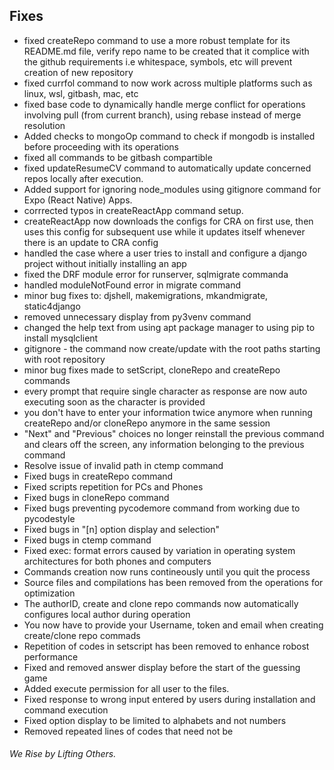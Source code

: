 ## Fixes
   - fixed createRepo command to use a more robust template for its README.md file, verify repo name to be created that it complice with the github requirements i.e whitespace, symbols, etc will prevent creation of new repository
   - fixed currfol command to now work across multiple platforms such as linux, wsl, gitbash, mac, etc
   - fixed base code to dynamically handle merge conflict for operations involving pull (from current branch), using rebase instead of merge resolution
   - Added checks to mongoOp command to check if mongodb is installed before proceeding with its operations
   - fixed all commands to be gitbash compartible
   - fixed updateResumeCV command to automatically update concerned repos locally after execution.
   - Added support for ignoring node_modules using gitignore command for Expo (React Native) Apps.
   - corrrected typos in createReactApp command setup.
   - createReactApp now downloads the configs for CRA on first use, then uses this config for subsequent use while it updates itself whenever there is an update to CRA config
   - handled the case where a user tries to install and configure a django project without initially installing an app
   - fixed the DRF module error for runserver, sqlmigrate commanda
   - handled moduleNotFound error in migrate command
   - minor bug fixes to: djshell, makemigrations, mkandmigrate, static4django
   - removed unnecessary display from py3venv command
   - changed the help text from using apt package manager to using pip to install mysqlclient
   - gitignore - the command now create/update with the root paths starting with root repository
   - minor bug fixes made to setScript, cloneRepo and createRepo commands
   - every prompt that require single character as response are now auto executing soon as the character is provided
   - you don't have to enter your information twice anymore when running createRepo and/or cloneRepo anymore in the same session
   - "Next" and "Previous" choices no longer reinstall the previous command and clears off the screen, any information belonging to the previous command
   - Resolve issue of invalid path in ctemp command
   - Fixed bugs in createRepo command
   - Fixed scripts repetition for PCs and Phones
   - Fixed bugs in cloneRepo command
   - Fixed bugs preventing pycodemore command from working due to pycodestyle
   - Fixed bugs in "[n] option display and selection"
   - Fixed bugs in ctemp command
   - Fixed exec: format errors caused by variation in operating system architectures for both phones and computers
   - Commands creation now runs contineously until you quit the process
   - Source files and compilations has been removed from the operations for optimization
   - The authorID, create and clone repo commands now automatically configures local author during operation
   - You now have to provide your Username, token and email when creating create/clone repo commads
   - Repetition of codes in setscript has been removed to enhance robost performance 
   - Fixed and removed answer display before the start of the guessing game
   - Added execute permission for all user to the files.
   - Fixed response to wrong input entered by users during installation and command execution
   - Fixed option display to be limited to alphabets and not numbers
   - Removed repeated lines of codes that need not be



   ###### *We Rise by Lifting Others.*